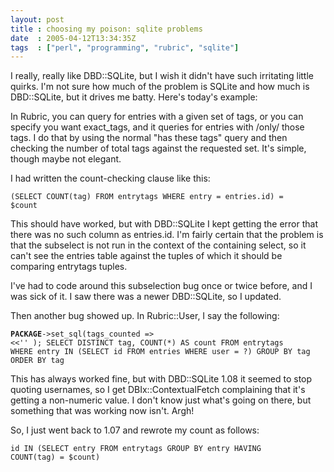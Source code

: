 ```yaml
---
layout: post
title : choosing my poison: sqlite problems
date  : 2005-04-12T13:34:35Z
tags  : ["perl", "programming", "rubric", "sqlite"]
---
```

I really, really like DBD::SQLite, but I wish it didn't have such irritating little quirks.  I'm not sure how much of the problem is SQLite and how much is DBD::SQLite, but it drives me batty.  Here's today's example:

In Rubric, you can query for entries with a given set of tags, or you can specify you want exact_tags, and it queries for entries with /only/ those tags. I do that by using the normal "has these tags" query and then checking the number of total tags against the requested set.  It's simple, though maybe not elegant.

I had written the count-checking clause like this:

<code>(SELECT COUNT(tag) FROM entrytags WHERE entry = entries.id) = $count</code>

This should have worked, but with DBD::SQLite I kept getting the error that there was no such column as entries.id.  I'm fairly certain that the problem is that the subselect is not run in the context of the containing select, so it can't see the entries table against the tuples of which it should be comparing entrytags tuples.

I've had to code around this subselection bug once or twice before, and I was sick of it.  I saw there was a newer DBD::SQLite, so I updated.

Then another bug showed up.  In Rubric::User, I say the following:

<code>__PACKAGE__->set_sql(tags_counted => <<'' );
SELECT DISTINCT tag, COUNT(*) AS count
FROM entrytags
WHERE entry IN (SELECT id FROM entries WHERE user = ?)
GROUP BY tag
ORDER BY tag</code>

This has always worked fine, but with DBD::SQLite 1.08 it seemed to stop quoting usernames, so I get DBIx::ContextualFetch complaining that it's getting a non-numeric value.  I don't know just what's going on there, but something that was working now isn't.  Argh!

So, I just went back to 1.07 and rewrote my count as follows:

<code>id IN (SELECT entry FROM entrytags GROUP BY entry HAVING COUNT(tag) = $count)</code>
